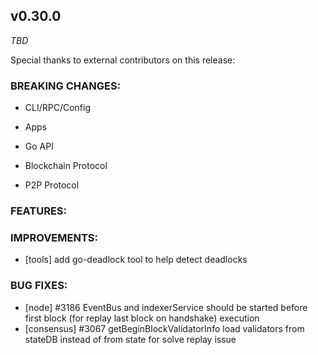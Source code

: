 ## v0.30.0

*TBD*

Special thanks to external contributors on this release:

### BREAKING CHANGES:

* CLI/RPC/Config

* Apps

* Go API

* Blockchain Protocol

* P2P Protocol

### FEATURES:

### IMPROVEMENTS:
- [tools] add go-deadlock tool to help detect deadlocks

### BUG FIXES:
- [node] \#3186 EventBus and indexerService should be started before first block (for replay last block on handshake) execution
- [consensus] \#3067 getBeginBlockValidatorInfo load validators from stateDB instead of from state for solve replay issue
